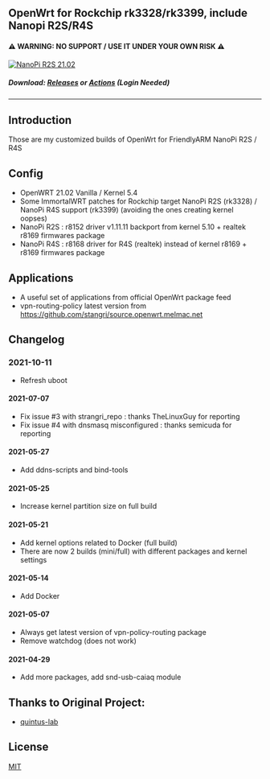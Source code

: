 ## OpenWrt for Rockchip rk3328/rk3399, include Nanopi R2S/R4S
#### ⚠ WARNING: NO SUPPORT / USE IT UNDER YOUR OWN RISK  ⚠ 
[![NanoPi R2S 21.02](https://github.com/anaelorlinski/OpenWrt-NanoPi-R2S-R4S-Builds/actions/workflows/NanoPi-r2s-21.02.yml/badge.svg)](https://github.com/anaelorlinski/OpenWrt-NanoPi-R2S-R4S-Builds/actions/workflows/NanoPi-r2s-21.02.yml)

##### Download: [Releases](https://github.com/anaelorlinski/OpenWrt-NanoPi-R2S-R4S-Builds/releases) or [Actions](https://github.com/anaelorlinski/OpenWrt-NanoPi-R2S-R4S-Builds/actions) \(Login Needed\)
- - -
## Introduction
Those are my customized builds of OpenWrt for FriendlyARM NanoPi R2S / R4S

## Config
- OpenWRT 21.02 Vanilla / Kernel 5.4
- Some ImmortalWRT patches for Rockchip target NanoPi R2S (rk3328) / NanoPi R4S support (rk3399) (avoiding the ones creating kernel oopses)
- NanoPi R2S : r8152 driver v1.11.11 backport from kernel 5.10 + realtek r8169 firmwares package
- NanoPi R4S : r8168 driver for R4S (realtek) instead of kernel r8169 + r8169 firmwares package

## Applications
- A useful set of applications from official OpenWrt package feed
- vpn-routing-policy latest version from https://github.com/stangri/source.openwrt.melmac.net

## Changelog

### 2021-10-11
- Refresh uboot
#### 2021-07-07
- Fix issue #3 with strangri_repo : thanks TheLinuxGuy for reporting
- Fix issue #4 with dnsmasq misconfigured : thanks semicuda for reporting
#### 2021-05-27
- Add ddns-scripts and bind-tools
#### 2021-05-25
- Increase kernel partition size on full build
#### 2021-05-21
- Add kernel options related to Docker (full build)
- There are now 2 builds (mini/full) with different packages and kernel settings
#### 2021-05-14
- Add Docker
#### 2021-05-07
- Always get latest version of vpn-policy-routing package
- Remove watchdog (does not work) 
#### 2021-04-29
- Add more packages, add snd-usb-caiaq module

## Thanks to Original Project:
- [quintus-lab](https://github.com/quintus-lab/OpenWRT-Rockchip)

## License
[MIT](https://github.com/anaelorlinski/OpenWRT-Rockchip/blob/master/LICENSE)
